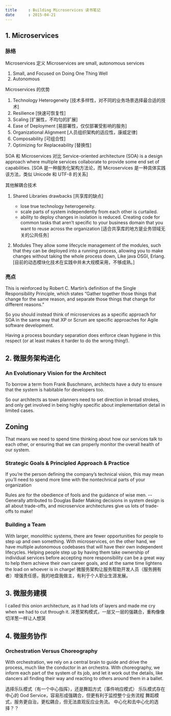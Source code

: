 ```yaml
---
title     : Building Microservices 读书笔记
date      : 2015-04-21
---
```



## 1. Microservices
### 脉络
Microservices 定义
Microservices are small, autonomous services
  1. Small, and Focused on Doing One Thing Well
  2. Autonomous


Microservices 的优势
  1. Technology Heterogeneity  [技术多样性，对不同的业务场景选择最合适的技术]
  2. Resilience  [快速可恢复性]
  3. Scaling   [扩展性，不均匀的扩展]
  4. Ease of Deployment  [易部署性，仅仅部署受影响的服务]
  5. Organizational Alignment [人员组织架构的适应性，康威定律]
  6. Composability [可组合性]
  7. Optimizing for Replaceability [替换性]


SOA 和 Microservices 对比
Service-oriented architecture (SOA) is a design approach where multiple services collaborate to provide some end set of capabilities.
[SOA 是一种服务化架构方法论，而 Microservices 是一种具体实践该方法，类似 Unicode 和 UTF-8 的关系]


其他解耦合技术
1. Shared Libraries
   drawbacks [共享库的缺点]
     - lose true technology heterogeneity.
     - scale parts of system independently from each other is curtailed.
     - ability to deploy changes in isolation is reduced.
   Creating code for common tasks that aren’t specific to your business domain that you want to reuse across the organization
    [适合共享库的地方是业务领域无关的公共任务]

2. Modules
   They allow some lifecycle management of the modules, such that they can be deployed into a running process, allowing you to make changes without taking the whole process down, Like java OSGI, Erlang.
   [目前的动态模块化技术在实践中并未大规模采用，不够成熟。]


### 亮点
This is reinforced by Robert C. Martin’s definition of the Single Responsibility Principle, which states “Gather together those things that change for the same reason, and separate those things that change for different reasons.”

So you should instead think of microservices as a specific approach for SOA in the same way that XP or Scrum are specific approaches for Agile software development.

Having a process boundary separation does enforce clean hygiene in this respect (or at least makes it harder to do the wrong thing!).



## 2. 微服务架构进化
### An Evolutionary Vision for the Architect
To borrow a term from Frank Buschmann, architects have a duty to ensure that the system is habitable for developers too.

So our architects as town planners need to set direction in broad strokes, and only get involved in being highly specific about implementation detail in limited cases.


## Zoning
That means we need to spend time thinking about how our services talk to each other, or ensuring that we can properly monitor the overall health of our system.


### Strategic Goals & Principled Approach & Practice
If you’re the person defining the company’s technical vision, this may mean you’ll need to spend more time with the nontechnical parts of your organization

Rules are for the obedience of fools and the guidance of wise men.  -- Generally attributed to Douglas Bader
Making decisions in system design is all about trade-offs, and microservice architectures give us lots of trade-offs to make!


### Building a Team
With larger, monolithic systems, there are fewer opportunities for people to step up and own something. With microservices, on the other hand, we have multiple autonomous codebases that will have their own independent lifecycles. Helping people step up by having them take ownership of individual services before accepting more responsibility can be a great way to help them achieve their own career goals, and at the same time lightens the load on whoever is in charge!
微服务架构让服务帮助开发人员（服务拥有者）增强责任感，我的地盘我做主，有利于个人职业生涯发展。


## 3. 微服务建模
I called this onion architecture, as it had lots of layers and made me cry when we had to cut through it.
洋葱架构模式，一层又一层的强耦合，重构像像切洋葱一样让人想哭


## 4. 微服务协作

### Orchestration Versus Choreography
With orchestration, we rely on a central brain to guide and drive the process, much like the conductor in an orchestra. With choreography, we inform each part of the system of its job, and let it work out the details, like dancers all finding their way and reacting to others around them in a ballet.

选择乐队模式（有一个中心指挥），还是舞蹈方式（事件响应模式）
乐队模式存在中心的 God Service，容易形成强耦合，但更有利于监控整个业务流程
舞蹈模式，服务更自治，更松耦合，但无法直观反应业务流。
中心化和去中心化的选择？？
